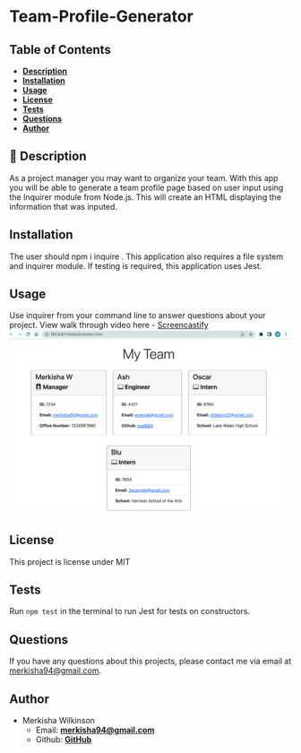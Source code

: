 # Team-Profile-Generator

## Table of Contents
- [**Description**](#-description)
- [**Installation**](#-installation)
- [**Usage**](#-usage)
- [**License**](#-license)
- [**Tests**](#-tests)
- [**Questions**](#-questions)
- [**Author**](#-author)

## 📑 Description
As a project manager you may want to organize your team. With this app you will be able to generate a team profile page based on user input using the Inquirer module from Node.js. This will create an HTML displaying the information that was inputed. 

## Installation 
The user should npm i inquire . This application also requires a file system and inquirer module. If testing is required, this application uses Jest. 

## Usage 
Use inquirer from your command line to answer questions about your project.
View walk through video here - [Screencastify](https://drive.google.com/file/d/11qSags7uyEW9uSQSj5QscZqGOxCMKzFC/view)<br>
<img src="assets/images/Team-profile.png">

## License 
This project is license under MIT

## Tests
Run `npm test` in the terminal to run Jest for tests on constructors. 

## Questions
If you have any questions about this projects, please contact me via email at merkisha94@gmail.com. 

## Author
- Merkisha Wilkinson
    - Email: **merkisha94@gmail.com**
    - Github: [**GitHub**](https://github.com/mwilk94)